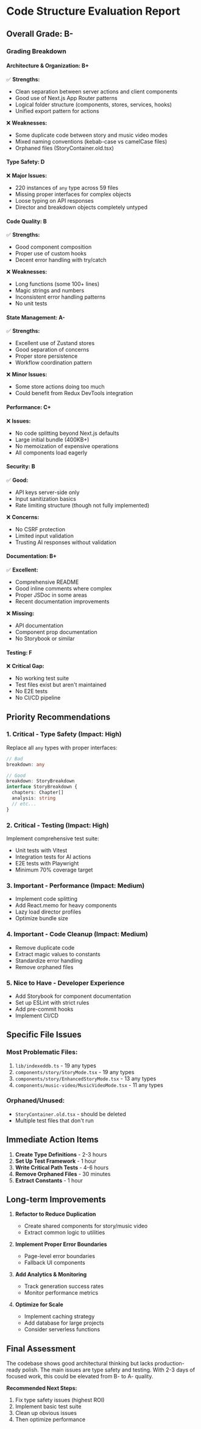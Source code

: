 # Code Structure Evaluation Report

## Overall Grade: **B-**

### Grading Breakdown

#### Architecture & Organization: **B+**
✅ **Strengths:**
- Clean separation between server actions and client components
- Good use of Next.js App Router patterns
- Logical folder structure (components, stores, services, hooks)
- Unified export pattern for actions

❌ **Weaknesses:**
- Some duplicate code between story and music video modes
- Mixed naming conventions (kebab-case vs camelCase files)
- Orphaned files (StoryContainer.old.tsx)

#### Type Safety: **D**
❌ **Major Issues:**
- 220 instances of `any` type across 59 files
- Missing proper interfaces for complex objects
- Loose typing on API responses
- Director and breakdown objects completely untyped

#### Code Quality: **B**
✅ **Strengths:**
- Good component composition
- Proper use of custom hooks
- Decent error handling with try/catch

❌ **Weaknesses:**
- Long functions (some 100+ lines)
- Magic strings and numbers
- Inconsistent error handling patterns
- No unit tests

#### State Management: **A-**
✅ **Strengths:**
- Excellent use of Zustand stores
- Good separation of concerns
- Proper store persistence
- Workflow coordination pattern

❌ **Minor Issues:**
- Some store actions doing too much
- Could benefit from Redux DevTools integration

#### Performance: **C+**
❌ **Issues:**
- No code splitting beyond Next.js defaults
- Large initial bundle (400KB+)
- No memoization of expensive operations
- All components load eagerly

#### Security: **B**
✅ **Good:**
- API keys server-side only
- Input sanitization basics
- Rate limiting structure (though not fully implemented)

❌ **Concerns:**
- No CSRF protection
- Limited input validation
- Trusting AI responses without validation

#### Documentation: **B+**
✅ **Excellent:**
- Comprehensive README
- Good inline comments where complex
- Proper JSDoc in some areas
- Recent documentation improvements

❌ **Missing:**
- API documentation
- Component prop documentation
- No Storybook or similar

#### Testing: **F**
❌ **Critical Gap:**
- No working test suite
- Test files exist but aren't maintained
- No E2E tests
- No CI/CD pipeline

## Priority Recommendations

### 1. **Critical - Type Safety (Impact: High)**
Replace all `any` types with proper interfaces:
```typescript
// Bad
breakdown: any

// Good
breakdown: StoryBreakdown
interface StoryBreakdown {
  chapters: Chapter[]
  analysis: string
  // etc...
}
```

### 2. **Critical - Testing (Impact: High)**
Implement comprehensive test suite:
- Unit tests with Vitest
- Integration tests for AI actions
- E2E tests with Playwright
- Minimum 70% coverage target

### 3. **Important - Performance (Impact: Medium)**
- Implement code splitting
- Add React.memo for heavy components
- Lazy load director profiles
- Optimize bundle size

### 4. **Important - Code Cleanup (Impact: Medium)**
- Remove duplicate code
- Extract magic values to constants
- Standardize error handling
- Remove orphaned files

### 5. **Nice to Have - Developer Experience**
- Add Storybook for component documentation
- Set up ESLint with strict rules
- Add pre-commit hooks
- Implement CI/CD

## Specific File Issues

### Most Problematic Files:
1. `lib/indexeddb.ts` - 19 any types
2. `components/story/StoryMode.tsx` - 19 any types  
3. `components/story/EnhancedStoryMode.tsx` - 13 any types
4. `components/music-video/MusicVideoMode.tsx` - 11 any types

### Orphaned/Unused:
- `StoryContainer.old.tsx` - should be deleted
- Multiple test files that don't run

## Immediate Action Items

1. **Create Type Definitions** - 2-3 hours
2. **Set Up Test Framework** - 1 hour
3. **Write Critical Path Tests** - 4-6 hours
4. **Remove Orphaned Files** - 30 minutes
5. **Extract Constants** - 1 hour

## Long-term Improvements

1. **Refactor to Reduce Duplication**
   - Create shared components for story/music video
   - Extract common logic to utilities
   
2. **Implement Proper Error Boundaries**
   - Page-level error boundaries
   - Fallback UI components
   
3. **Add Analytics & Monitoring**
   - Track generation success rates
   - Monitor performance metrics
   
4. **Optimize for Scale**
   - Implement caching strategy
   - Add database for large projects
   - Consider serverless functions

## Final Assessment

The codebase shows good architectural thinking but lacks production-ready polish. The main issues are type safety and testing. With 2-3 days of focused work, this could be elevated from B- to A- quality.

**Recommended Next Steps:**
1. Fix type safety issues (highest ROI)
2. Implement basic test suite
3. Clean up obvious issues
4. Then optimize performance